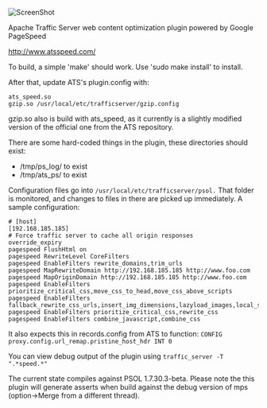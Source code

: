 ![ScreenShot](http://www.atsspeed.com/images/xATSSPEED_logo_plusshout_728x91.png.pagespeed.ic.8mRpu2PXS0.png
)

Apache Traffic Server web content optimization plugin powered by Google PageSpeed

http://www.atsspeed.com/


To build, a simple 'make' should work. Use 'sudo make install' to install.

After that, update ATS's plugin.config with:
```
ats_speed.so                                                                                 
gzip.so /usr/local/etc/trafficserver/gzip.config  
````
gzip.so also is build with ats_speed, as it currently is a slightly
modified version of the official one from the ATS repository.

There are some hard-coded things in the plugin, these directories should exist:
- /tmp/ps_log/ to exist
- /tmp/ats_ps/ to exist

Configuration files go into `/usr/local/etc/trafficserver/psol.`
That folder is monitored, and changes to files in there are picked
up immediately. A sample configuration:

```
# [host]
[192.168.185.185]
# Force traffic server to cache all origin responses
override_expiry
pagespeed FlushHtml on
pagespeed RewriteLevel CoreFilters
pagespeed EnableFilters rewrite_domains,trim_urls
pagespeed MapRewriteDomain http://192.168.185.185 http://www.foo.com
pagespeed MapOriginDomain http://192.168.185.185 http://www.foo.com
pagespeed EnableFilters prioritize_critical_css,move_css_to_head,move_css_above_scripts
pagespeed EnableFilters fallback_rewrite_css_urls,insert_img_dimensions,lazyload_images,local_storage_cache
pagespeed EnableFilters prioritize_critical_css,rewrite_css
pagespeed EnableFilters combine_javascript,combine_css
```

It also expects this in records.config from ATS to function:
`CONFIG proxy.config.url_remap.pristine_host_hdr INT 0`

You can view debug output of the plugin using `traffic_server -T ".*speed.*"`

The current state compiles against PSOL 1.7.30.3-beta.
Please note the this plugin will generate asserts when build against
the debug version of mps (option->Merge from a different thread).

